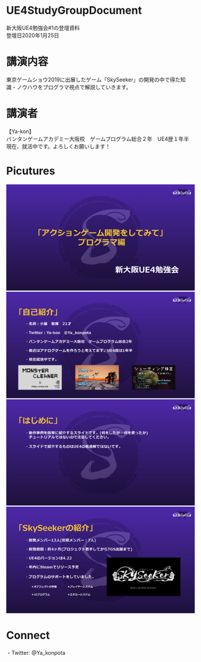 # UE4StudyGroupDocument
新大阪UE4勉強会#1の登壇資料  
登壇日2020年1月25日　　

# 講演内容
東京ゲームショウ2019に出展したゲーム「SkySeeker」の開発の中で得た知識・ノウハウをプログラマ視点で解説していきます。  

# 講演者
【Ya-kon】  
バンタンゲームアカデミー大阪校　ゲームプログラム総合２年　UE4歴１年半　現在、就活中です。よろしくお願いします！

# Picutures
![Title](https://github.com/Ya-kon/UE4StudyGroupDocument/blob/master/Picuturs/%E3%80%8C%E3%82%A2%E3%82%AF%E3%82%B7%E3%83%A7%E3%83%B3%E3%82%B2%E3%83%BC%E3%83%A0%E9%96%8B%E7%99%BA%E3%82%92%E3%81%97%E3%81%A6%E3%81%BF%E3%81%A6%E3%80%8D%E3%83%97%E3%83%AD%E3%82%B0%E3%83%A9%E3%83%9E%E7%B7%A8_Title.png)  
![SelfIntroduction](https://github.com/Ya-kon/UE4StudyGroupDocument/blob/master/Picuturs/%E3%80%8C%E3%82%A2%E3%82%AF%E3%82%B7%E3%83%A7%E3%83%B3%E3%82%B2%E3%83%BC%E3%83%A0%E9%96%8B%E7%99%BA%E3%82%92%E3%81%97%E3%81%A6%E3%81%BF%E3%81%A6%E3%80%8D%E3%83%97%E3%83%AD%E3%82%B0%E3%83%A9%E3%83%9E%E7%B7%A8_SelfIntro.png)  
![Attention](https://github.com/Ya-kon/UE4StudyGroupDocument/blob/master/Picuturs/%E3%80%8C%E3%82%A2%E3%82%AF%E3%82%B7%E3%83%A7%E3%83%B3%E3%82%B2%E3%83%BC%E3%83%A0%E9%96%8B%E7%99%BA%E3%82%92%E3%81%97%E3%81%A6%E3%81%BF%E3%81%A6%E3%80%8D%E3%83%97%E3%83%AD%E3%82%B0%E3%83%A9%E3%83%9E%E7%B7%A8_Attention.png)  
![GameIntroduction](https://github.com/Ya-kon/UE4StudyGroupDocument/blob/master/Picuturs/%E3%80%8C%E3%82%A2%E3%82%AF%E3%82%B7%E3%83%A7%E3%83%B3%E3%82%B2%E3%83%BC%E3%83%A0%E9%96%8B%E7%99%BA%E3%82%92%E3%81%97%E3%81%A6%E3%81%BF%E3%81%A6%E3%80%8D%E3%83%97%E3%83%AD%E3%82%B0%E3%83%A9%E3%83%9E%E7%B7%A8_GameIntro.png)  
  
# Connect  
・Twitter: @Ya_konpota
